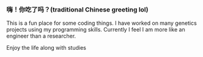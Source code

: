### 嗨！你吃了吗？(traditional Chinese greeting lol)

This is a fun place for some coding things. I have worked on many genetics projects using my programming skills. Currently I feel I am more like an engineer than a researcher.

Enjoy the life along with studies
